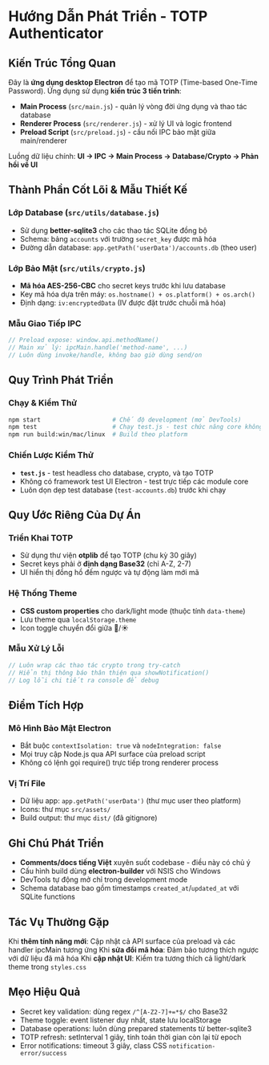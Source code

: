 # Hướng Dẫn Phát Triển - TOTP Authenticator

## Kiến Trúc Tổng Quan

Đây là **ứng dụng desktop Electron** để tạo mã TOTP (Time-based One-Time Password). Ứng dụng sử dụng **kiến trúc 3 tiến trình**:
- **Main Process** (`src/main.js`) - quản lý vòng đời ứng dụng và thao tác database
- **Renderer Process** (`src/renderer.js`) - xử lý UI và logic frontend  
- **Preload Script** (`src/preload.js`) - cầu nối IPC bảo mật giữa main/renderer

Luồng dữ liệu chính: **UI → IPC → Main Process → Database/Crypto → Phản hồi về UI**

## Thành Phần Cốt Lõi & Mẫu Thiết Kế

### Lớp Database (`src/utils/database.js`)
- Sử dụng **better-sqlite3** cho các thao tác SQLite đồng bộ
- Schema: bảng `accounts` với trường `secret_key` được mã hóa
- Đường dẫn database: `app.getPath('userData')/accounts.db` (theo user)

### Lớp Bảo Mật (`src/utils/crypto.js`)
- **Mã hóa AES-256-CBC** cho secret keys trước khi lưu database
- Key mã hóa dựa trên máy: `os.hostname() + os.platform() + os.arch()`
- Định dạng: `iv:encryptedData` (IV được đặt trước chuỗi mã hóa)

### Mẫu Giao Tiếp IPC
```javascript
// Preload expose: window.api.methodName()
// Main xử lý: ipcMain.handle('method-name', ...)
// Luôn dùng invoke/handle, không bao giờ dùng send/on
```

## Quy Trình Phát Triển

### Chạy & Kiểm Thử
```bash
npm start                    # Chế độ development (mở DevTools)
npm test                     # Chạy test.js - test chức năng core không có UI
npm run build:win/mac/linux  # Build theo platform
```

### Chiến Lược Kiểm Thử
- **`test.js`** - test headless cho database, crypto, và tạo TOTP
- Không có framework test UI Electron - test trực tiếp các module core
- Luôn dọn dẹp test database (`test-accounts.db`) trước khi chạy

## Quy Ước Riêng Của Dự Án

### Triển Khai TOTP
- Sử dụng thư viện **otplib** để tạo TOTP (chu kỳ 30 giây)
- Secret keys phải ở **định dạng Base32** (chỉ A-Z, 2-7)
- UI hiển thị đồng hồ đếm ngược và tự động làm mới mã

### Hệ Thống Theme
- **CSS custom properties** cho dark/light mode (thuộc tính `data-theme`)
- Lưu theme qua `localStorage.theme`
- Icon toggle chuyển đổi giữa 🌙/☀️

### Mẫu Xử Lý Lỗi
```javascript
// Luôn wrap các thao tác crypto trong try-catch
// Hiển thị thông báo thân thiện qua showNotification()
// Log lỗi chi tiết ra console để debug
```

## Điểm Tích Hợp

### Mô Hình Bảo Mật Electron
- Bắt buộc `contextIsolation: true` và `nodeIntegration: false`
- Mọi truy cập Node.js qua API surface của preload script
- Không có lệnh gọi require() trực tiếp trong renderer process

### Vị Trí File
- Dữ liệu app: `app.getPath('userData')` (thư mục user theo platform)
- Icons: thư mục `src/assets/`
- Build output: thư mục `dist/` (đã gitignore)

## Ghi Chú Phát Triển

- **Comments/docs tiếng Việt** xuyên suốt codebase - điều này có chủ ý
- Cấu hình build dùng **electron-builder** với NSIS cho Windows
- DevTools tự động mở chỉ trong development mode
- Schema database bao gồm timestamps `created_at`/`updated_at` với SQLite functions

## Tác Vụ Thường Gặp

Khi **thêm tính năng mới**: Cập nhật cả API surface của preload và các handler ipcMain tương ứng
Khi **sửa đổi mã hóa**: Đảm bảo tương thích ngược với dữ liệu đã mã hóa
Khi **cập nhật UI**: Kiểm tra tương thích cả light/dark theme trong `styles.css`

## Mẹo Hiệu Quả

- Secret key validation: dùng regex `/^[A-Z2-7]+=*$/` cho Base32
- Theme toggle: event listener duy nhất, state lưu localStorage
- Database operations: luôn dùng prepared statements từ better-sqlite3
- TOTP refresh: setInterval 1 giây, tính toán thời gian còn lại từ epoch
- Error notifications: timeout 3 giây, class CSS `notification-error/success`